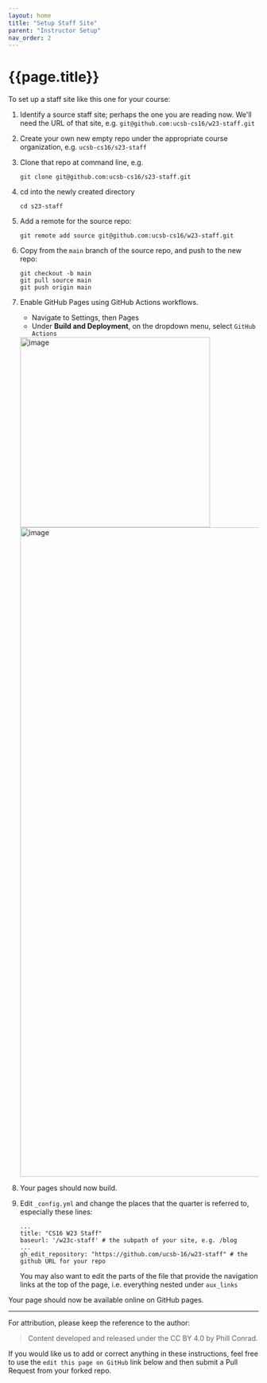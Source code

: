 ```yaml
---
layout: home
title: "Setup Staff Site" 
parent: "Instructor Setup"
nav_order: 2
---
```


<style>
 summary { 
     border: 4px solid #9CBEBE;
     padding: 0.5em;
     background-color:  #DAE6E6;
     margin-bottom: 0.5em;
 }

 summary p {
  margin: 0px;
  padding 0px;
  display: inline-block;
 }
    
 details { 
    margin-top: 0.5em;
    margin-bottom: 0.5em;
    margin-left: auto;
    margin-right: auto;
    width: 95%;
    border: 4px solid #047C91;
    padding: 0.5em;
 }
</style>

# {{page.title}}

To set up a staff site like this one for your course:

1. Identify a source staff site; perhaps the one you are reading now.  We'll need the URL of that site, e.g. `git@github.com:ucsb-cs16/w23-staff.git`
2. Create your own new empty repo under the appropriate course organization, e.g. `ucsb-cs16/s23-staff`
3. Clone that repo at command line, e.g. 
   ```
   git clone git@github.com:ucsb-cs16/s23-staff.git
   ```
4. cd into the newly created directory
   ```
   cd s23-staff
   ```
5. Add a remote for the source repo:
   ```
   git remote add source git@github.com:ucsb-cs16/w23-staff.git
   ```
6. Copy from the `main` branch of the source repo, and push to the new repo:
   ```
   git checkout -b main
   git pull source main
   git push origin main
   ```
7. Enable GitHub Pages using GitHub Actions workflows.
   - Navigate to Settings, then Pages
   - Under **Build and Deployment**, on the dropdown menu, select `GitHub Actions`
   
   <img width="382" alt="image" src="https://user-images.githubusercontent.com/1119017/211215037-6ff49245-b7ed-4ff4-b26f-57efb2432ee7.png">

   <img width="1305" alt="image" src="https://user-images.githubusercontent.com/1119017/211214987-a3afa97b-6289-437b-914f-9e30a177a2b0.png">

8. Your pages should now build.
9. Edit `_config.yml` and change the places that the quarter is referred to, especially these lines:

   ```
   ...
   title: "CS16 W23 Staff"
   baseurl: '/w23c-staff' # the subpath of your site, e.g. /blog
   ...
   gh_edit_repository: "https://github.com/ucsb-16/w23-staff" # the github URL for your repo
   ```
   
   You may also want to edit the parts of the file that provide the navigation links at the top of the page, i.e. everything nested under `aux_links`

Your page should now be available online on GitHub pages.

---------

For attribution, please keep the reference to the author:

> Content developed and released under the CC BY 4.0 by Phill Conrad.

If you would like us to add or correct anything in these instructions, feel free to use the `edit this page on GitHub` link below and then submit a Pull Request from your forked repo.

